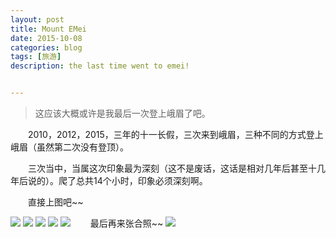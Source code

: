 ```yaml
---
layout: post
title: Mount EMei
date: 2015-10-08
categories: blog
tags: [旅游]
description: the last time went to emei!


---
```

>这应该大概或许是我最后一次登上峨眉了吧。

&ensp;&ensp;&ensp;&ensp;2010，2012，2015，三年的十一长假，三次来到峨眉，三种不同的方式登上峨眉（虽然第二次没有登顶）。

&ensp;&ensp;&ensp;&ensp;三次当中，当属这次印象最为深刻（这不是废话，这话是相对几年后甚至十几年后说的）。爬了总共14个小时，印象必须深刻啊。
          
&ensp;&ensp;&ensp;&ensp;直接上图吧~~

![](http://i11.tietuku.com/b8a4344dd8450a8e.jpg)
![](http://i11.tietuku.com/65a1d8970a762a01.jpg)
![](http://i11.tietuku.com/6b57d0a747962c1f.jpg)
![](http://i11.tietuku.com/5f975e11138d2f41.jpg)
![](http://i11.tietuku.com/358e007ac0c45ccc.jpg)
&ensp;&ensp;&ensp;&ensp;最后再来张合照~~
![](http://i11.tietuku.com/ffd9c9e6b71e81c1.jpg)
